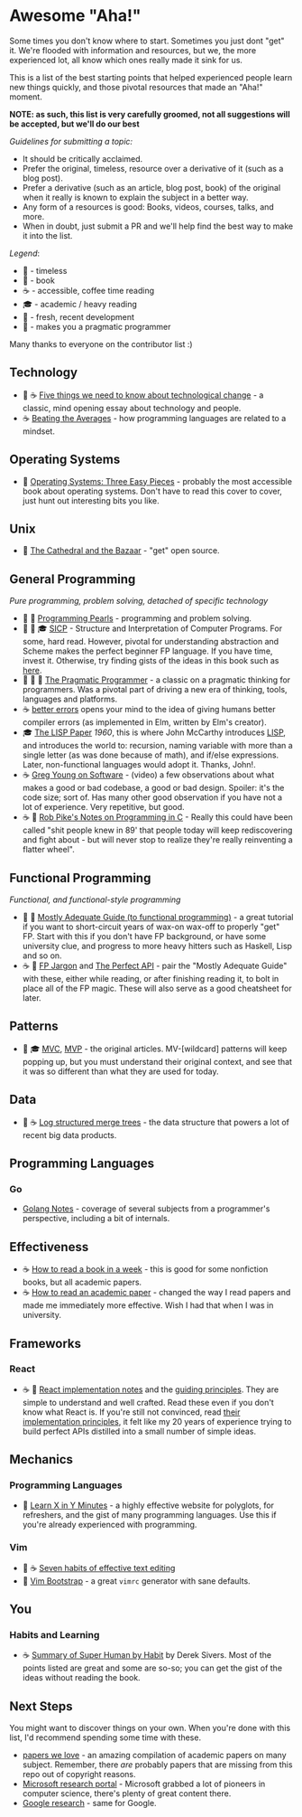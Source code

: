 # Awesome "Aha!"

Some times you don't know where to start. Sometimes you just dont "get" it.
We're flooded with information and resources, but we, the more experienced lot,
all know which ones really made it sink for us.

This is a list of the best starting points that helped experienced
people learn new things quickly, and those pivotal resources that made an "Aha!" moment.


**NOTE: as such, this list is very carefully groomed, not all suggestions will be accepted,
but we'll do our best**


_Guidelines for submitting a topic:_

* It should be critically acclaimed.
* Prefer the original, timeless, resource over a derivative of it (such as a blog post).
* Prefer a derivative (such as an article, blog post, book) of the original when it really
is known to explain the subject in a better way.
* Any form of a resources is good: Books, videos, courses, talks, and more.
* When in doubt, just submit a PR and we'll help find the best way to make it into the list.

_Legend_:

* :pushpin: - timeless
* :book: - book
* :coffee: - accessible, coffee time reading
* :mortar_board: - academic / heavy reading
* :pineapple: - fresh, recent development
* :wrench: - makes you a pragmatic programmer



Many thanks to everyone on the contributor list :)

## Technology

* :pushpin: :coffee: [Five things we need to know about technological change](web.cs.ucdavis.edu/~rogaway/classes/188/materials/postman.pdf) - a classic, mind opening essay about technology and people.
* :coffee: [Beating the Averages](http://paulgraham.com/avg.html) - how programming languages are related to a mindset.


## Operating Systems
- :pushpin: [Operating Systems: Three Easy Pieces](http://pages.cs.wisc.edu/~remzi/OSTEP/) - probably the most accessible book about operating systems. Don't have to read this cover to cover, just hunt out interesting bits you like.

## Unix

* :pushpin: [The Cathedral and the Bazaar](http://www.catb.org/esr/writings/cathedral-bazaar/) - "get" open source.




## General Programming

_Pure programming, problem solving, detached of specific technology_

* :book: :pushpin: [Programming Pearls](https://www.amazon.com/Programming-Pearls-2nd-Jon-Bentley/dp/0201657880) - programming and problem solving.
* :book: :pushpin: :mortar_board: [SICP](https://mitpress.mit.edu/sicp/) - Structure and Interpretation of
  Computer Programs. For some, hard read. However, pivotal for understanding
  abstraction and Scheme makes the perfect beginner FP language. If you have
  time, invest it. Otherwise, try finding gists of the ideas in this book such
  as [here](www.sicpdistilled.com).
* :book: :wrench: :pushpin: [The Pragmatic Programmer](https://www.amazon.com/Pragmatic-Programmer-Journeyman-Master/dp/020161622X) - a classic on a pragmatic thinking for programmers. Was a pivotal part
of driving a new era of thinking, tools, languages and platforms.
* :coffee: [better errors](http://elm-lang.org/blog/compiler-errors-for-humans) opens your mind to the idea of giving humans better compiler errors (as implemented in Elm, written by Elm's creator).
* :mortar_board: [The LISP Paper](https://www.brinckerhoff.org/clements/csc530-sp09/Readings/mccarthy-1960.pdf) _1960_, this is where John McCarthy introduces [LISP](https://en.wikipedia.org/wiki/Lisp_(programming_language)), and introduces the world to: recursion, naming
variable with more than a single letter (as was done because of math), and if/else expressions. Later, non-functional languages would adopt it. Thanks, John!.
* :coffee: [Greg Young on Software](https://vimeo.com/108441214) - (video) a few observations about what makes a good or bad codebase, a good or bad design. Spoiler: it's the code size; sort of. Has many
other good observation if you have not a lot of experience. Very repetitive, but good.
* :coffee: :pushpin: [Rob Pike's Notes on Programming in C](https://docs.google.com/document/d/1ZhB5a7MoY1hEkKcbn9TAB4bMSjyZZWer_6Q-EHKJeOc/edit?usp=sharing) - Really this could have been
called "shit people knew in 89' that people today will keep rediscovering and fight about - but will never stop to realize they're really reinventing a flatter wheel".


## Functional Programming

_Functional, and functional-style programming_

* :book: :pineapple: [Mostly Adequate Guide (to functional programming)](https://drboolean.gitbooks.io/mostly-adequate-guide) - a great tutorial if you want to short-circuit years of wax-on wax-off to properly
"get" FP. Start with this if you don't have FP background, or have some university clue, and progress to more heavy hitters such as Haskell, Lisp and so on.
* :coffee: :pineapple: [FP Jargon](https://github.com/hemanth/functional-programming-jargon) and [The Perfect API](https://james-forbes.com/?/posts/the-perfect-api) - pair the "Mostly Adequate Guide" with these, either while reading, or after finishing reading it, to bolt in 
place all of the FP magic. These will also serve as a good cheatsheet for later.



## Patterns

* :pushpin: :mortar_board: [MVC](http://heim.ifi.uio.no/~trygver/1979/mvc-1/1979-05-MVC.pdf), [MVP](http://www.wildcrest.com/Potel/Portfolio/mvp.pdf) - the original articles. MV-[wildcard] patterns will keep popping up,
but you must understand their original context, and see that it was so different than what they are used for today.




## Data

- :pineapple: :coffee: [Log structured merge trees](http://www.benstopford.com/2015/02/14/log-structured-merge-trees/) - the data structure that powers
a lot of recent big data products.




## Programming Languages

### Go

- [Golang Notes](https://github.com/luciotato/golang-notes) - coverage of several subjects from a programmer's perspective, including a bit of internals.




## Effectiveness

- :coffee: [How to read a book in a week](https://hbr.org/2016/02/how-to-read-a-book-a-week) - this is good for some nonfiction books, but all academic papers.
- :coffee: [How to read an academic paper](http://blizzard.cs.uwaterloo.ca/keshav/home/Papers/data/07/paper-reading.pdf) - changed the way I read papers and made me immediately more effective. Wish I had that when I was in university.


## Frameworks

### React

- :coffee: :pineapple: [React implementation
  notes](https://facebook.github.io/react/contributing/implementation-notes.html)
  and the [guiding
  principles](https://facebook.github.io/react/contributing/design-principles.html). They are simple to understand and
  well crafted. Read these even if you don't know what React is. If you're
  still not convinced, read [their implementation
  principles](https://facebook.github.io/react/contributing/design-principles.html#implementation), it felt like my 20 years of experience trying to build perfect APIs distilled into a small number of simple ideas.



## Mechanics

### Programming Languages

- :wrench:  [Learn X in Y Minutes](https://learnxinyminutes.com) - a highly
  effective website for polyglots, for refreshers, and the gist of many
  programming languages. Use this if you're already experienced with
  programming.


### Vim

- :pushpin: :coffee: [Seven habits of effective text editing](http://www.moolenaar.net/habits.html)
- :wrench: [Vim Bootstrap](http://www.vim-bootstrap.com/) - a great `vimrc` generator with sane defaults.





## You

### Habits and Learning

- :coffee: [Summary of Super Human by Habit](https://sivers.org/book/SuperhumanByHabit) by Derek Sivers. Most of the points listed are great and some are so-so; you can get the gist of the ideas without reading the book.


## Next Steps

You might want to discover things on your own. When you're done with this list, I'd recommend spending some time with these.

- [papers we love](https://github.com/papers-we-love/papers-we-love) - an amazing compilation of academic papers on many subject. Remember, there _are_ probably papers that are missing from this repo out of copyright reasons.
- [Microsoft research portal](http://academic.research.microsoft.com/) - Microsoft grabbed a lot of pioneers in computer science, there's plenty of great content there.
- [Google research](http://research.google.com/pubs/papers.html) - same for Google.

